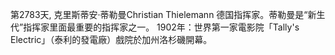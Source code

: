 第2783天, 克里斯蒂安·蒂勒曼Christian Thielemann 德国指挥家。蒂勒曼是“新生代”指挥家里面最重要的指挥家之一。
1902年：世界第一家電影院「Tally's Electric」（泰利的發電廠）戲院於加州洛杉磯開幕。